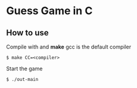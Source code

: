 # Guess Game in C

## How to use

Compile with *<compiler>* and **make**
gcc is the default compiler

```
$ make CC=<compiler>
```

Start the game

```
$ ./out-main
```

